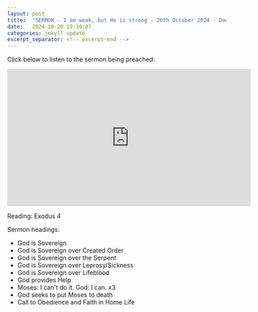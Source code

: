 ```yaml
---
layout: post
title:  "SERMON - I am weak, but He is strong - 20th October 2024 - Dowanvale Free Church of Scotland "
date:   2024-10-20 19:30:07
categories: jekyll update
excerpt_separator: <!-- excerpt-end -->
---
```

Click below to listen to the sermon being preached:
<iframe width="560" height="315" src="https://www.youtube.com/embed/W20VZOhzt0E?si=NXNNdarlpVHnY5eU" title="YouTube video player" frameborder="0" allow="accelerometer; autoplay; clipboard-write; encrypted-media; gyroscope; picture-in-picture; web-share" referrerpolicy="strict-origin-when-cross-origin" allowfullscreen></iframe>

Reading: Exodus 4

Sermon headings:
* God is Sovereign
* God is Sovereign over Created Order
* God is Sovereign over the Serpent
* God is Sovereign over Leprosy/Sickness
* God is Sovereign over Lifeblood
* God provides Help
* Moses: I can't do it. God: I can. x3
* God seeks to put Moses to death
* Call to Obedience and Faith in Home Life
